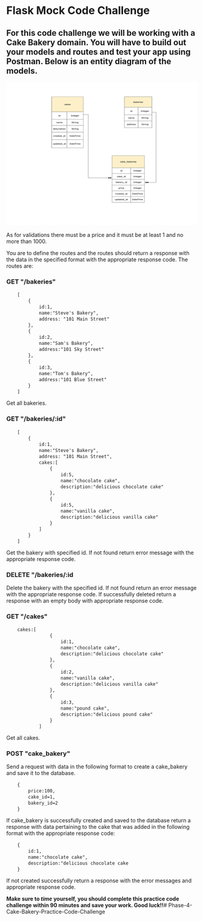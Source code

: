 # Flask Mock Code Challenge

## For this code challenge we will be working with a Cake Bakery domain.  You will have to build out your models and routes and test your app using Postman.  Below is an entity diagram of the models.  
  

!["entity diagram"](./images/Cake-Bakery-Entity-Diagram.svg "Entity Diagram")


As for validations there must be a price and it must be at least 1 and no more than 1000.

You are to define the routes and the routes should return a response with the data in the specified format with the appropriate response code.  The routes are:

### GET "/bakeries"

```
    [
        {
            id:1,
            name:"Steve's Bakery",
            address: "101 Main Street"
        },
        {
            id:2,
            name:"Sam's Bakery",
            address:"101 Sky Street"
        },
        {
            id:3,
            name:"Tom's Bakery",
            address:"101 Blue Street"
        }
    ]

```

Get all bakeries.

### GET "/bakeries/:id"

```
    [
        {
            id:1,
            name:"Steve's Bakery",
            address: "101 Main Street",
            cakes:[
                {
                    id:5,
                    name:"chocolate cake",
                    description:"delicious chocolate cake"
                },
                {
                    id:5,
                    name:"vanilla cake",
                    description:"delicious vanilla cake"
                }
            ]
        }
    ]

```

Get the bakery with specified id.  If not found return error message with the appropriate response code.

### DELETE "/bakeries/:id

Delete the bakery with the specified id. If not found return an error message with the appropriate response code.  If successfully deleted return a response with an empty body with appropriate response code.

### GET "/cakes"

```
    cakes:[
                {
                    id:1,
                    name:"chocolate cake",
                    description:"delicious chocolate cake"
                },
                {
                    id:2,
                    name:"vanilla cake",
                    description:"delicious vanilla cake"
                },
                {
                    id:3,
                    name:"pound cake",
                    description:"delicious pound cake"
                }
            ]
```

Get all cakes.

### POST "cake_bakery"

Send a request with data in the following format to create a cake_bakery and save it to the database.

```
    {
        price:100,
        cake_id=1,
        bakery_id=2
    }
```

If cake_bakery is successfully created and saved to the database return a response with data pertaining to the cake that was added in the following format with the appropriate response code:

```
    {
        id:1,
        name:"chocolate cake",
        description:"delicious chocolate cake
    }
```

If not created successfully return a response with the error messages and appropriate response code.

**Make sure to *time* yourself, you should complete this practice code challenge within 90 minutes and save your work.  Good luck!!**# Phase-4-Cake-Bakery-Practice-Code-Challenge
